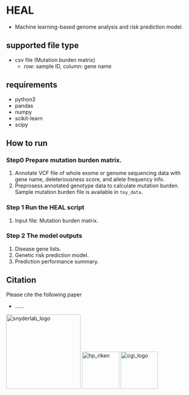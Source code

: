 # HEAL
- Machine learning-based genome analysis and risk prediction model.

## supported file type
- csv file (Mutation burden matrix)
   - row: sample ID, column: gene name

## requirements
- python3
- pandas
- numpy
- scikit-learn
- scipy

## How to run
### Step0 Prepare mutation burden matrix.
1. Annotate VCF file of whole exome or genome sequencing data with gene name, deleteriousness score, and allele frequency info.
2. Preprosess annotated genotype data to calculate mutation burden. Sample mutation burden file is available in `toy_data`.
### Step 1 Run the HEAL script
1. Input file: Mutation burden matrix.
### Step 2 The model outputs
1. Disease gene lists.
2. Genetic risk prediction model.
3. Prediction performance summary.

## Citation
Please cite the following paper
- ......

<img width="200" alt="snyderlab_logo" src="https://github.com/pirocv/HEAL/assets/51925146/0c17a201-9642-4da3-9457-5ff83ddb9a1b">
<img width="100" alt="hp_riken" src="https://github.com/pirocv/HEAL/assets/51925146/b37c836b-1a0e-4a2b-aca5-39baf220e4ea">
<img width="100" alt="cgi_logo" src="https://github.com/pirocv/HEAL/assets/51925146/d487a395-6741-4093-b515-ea078c685333">


